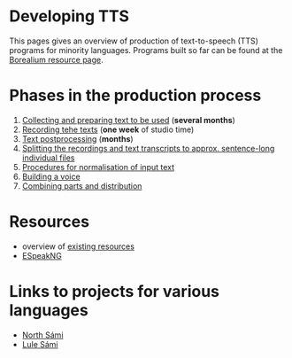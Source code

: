 # Developing TTS

This pages gives an overview of production of text-to-speech (TTS) programs for minority languages. Programs built so far can be found at the [Borealium resource page](https://borealium.org/category/text-to-speech/).


# Phases in the production process

1. [Collecting and preparing text to be used](text-prearateion.html) (**several months**)
2. [Recording tehe texts](recording.md) (**one week** of studio time)
3. [Text postprocessing](text-processing.md) (**months**)
4. [Splitting the recordings and text transcripts to approx. sentence-long individual files](sentence-alignment.md)
5. [Procedures for normalisation of input text](text-processing.md)
6. [Building a voice](building-voice.md)
7. [Combining parts and distribution](combining.md)

# Resources

- overview of [existing resources](../SpeechTechnologyResources.md)
- [ESpeakNG](ESpeakNG.md)

# Links to projects for various languages

- [North Sámi](/speech-sme/)
- [Lule Sámi](/speech-smj/)
